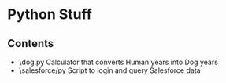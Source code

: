 # Python Stuff

## Contents
- \dog.py
    Calculator that converts Human years into Dog years
- \salesforce/py
    Script to login and query Salesforce data
